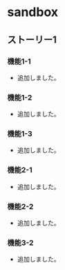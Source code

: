 # sandbox

## ストーリー1
### 機能1-1
* 追加しました。

### 機能1-2
* 追加しました。

### 機能1-3
* 追加しました。

### 機能2-1
* 追加しました。

### 機能2-2
* 追加しました。

### 機能3-2
* 追加しました。
